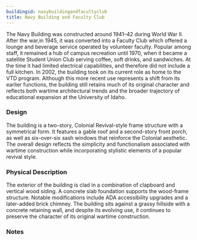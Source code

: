 ```yaml
---
buildingid: navybuildingandfacultyclub
title: Navy Building and Faculty Club
---
```


The Navy Building was constructed around 1941–42 during World War II. After the war,in 1945, it was converted into a Faculty Club which offered a lounge and beverage service operated by volunteer faculty. Popular among staff, it remained a hub of campus recreation until 1970, when it became a satellite Student Union Club serving coffee, soft drinks, and sandwiches. At the time it had limited electrical capabilities, and therefore did not include a full kitchen. In 2002, the building took on its current role as home to the VTD program. Although this more recent use represents a shift from its earlier functions, the building still retains much of its original character and reflects both wartime architectural trends and the broader trajectory of educational expansion at the University of Idaho. 

### Design

The building is a two-story, Colonial Revival-style frame structure with a symmetrical form. It features a gable roof and a second-story front porch, as well as six-over-six sash windows that reinforce the Colonial aesthetic. The overall design reflects the simplicity and functionalism associated with wartime construction while incorporating stylistic elements of a popular revival style. 

### Physical Description

The exterior of the building is clad in a combination of clapboard and vertical wood siding. A concrete slab foundation supports the wood-frame structure. Notable modifications include ADA accessibility upgrades and a later-added brick chimney. The building sits against a grassy hillside with a concrete retaining wall, and despite its evolving use, it continues to preserve the character of its original wartime construction.

### Notes 

[^1]: Nathan J. Moody, “National Register of Historic Places—Registration Form: The University of Idaho Historic District,” initial submission to Idaho SHPO, unpublished, University of Idaho, Moscow, Idaho, May 7, 2025, 35. 
[^2]: Ibid. 
[^3]: Ibid. 

